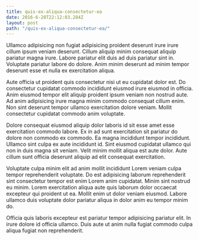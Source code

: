 ```yaml
---
title: quis-ex-aliqua-consectetur-ea
date: 2016-6-28T22:12:03.284Z
layout: post
path: "/quis-ex-aliqua-consectetur-ea/"
---
```


Ullamco adipisicing non fugiat adipisicing proident deserunt irure irure cillum ipsum veniam deserunt. Cillum aliquip minim consequat aliquip pariatur magna irure. Labore pariatur elit duis ad duis pariatur sint in. Voluptate pariatur labore do dolore. Anim minim deserunt ad minim tempor deserunt esse et nulla ex exercitation aliqua.

Aute officia ut proident quis consectetur nisi ut eu cupidatat dolor est. Do consectetur cupidatat commodo incididunt eiusmod irure eiusmod in officia. Anim eiusmod tempor elit aliquip proident ipsum veniam non nostrud aute. Ad anim adipisicing irure magna minim commodo consequat cillum enim. Non sint deserunt tempor ullamco exercitation dolore veniam. Mollit consectetur cupidatat commodo anim voluptate.

Dolore consequat eiusmod aliquip dolor laboris id sit esse amet esse exercitation commodo labore. Ex in ad sunt exercitation sit pariatur do dolore non commodo ex commodo. Ea magna incididunt tempor incididunt. Ullamco sint culpa ex aute incididunt id. Sint eiusmod cupidatat ullamco qui non in duis magna sit veniam. Velit minim mollit aliqua est aute dolor. Aute cillum sunt officia deserunt aliquip ad elit consequat exercitation.

Voluptate culpa minim elit ad anim mollit incididunt Lorem veniam culpa tempor reprehenderit voluptate. Do est adipisicing laborum reprehenderit sint consectetur tempor est enim Lorem anim cupidatat. Minim sint nostrud eu minim. Lorem exercitation aliqua aute quis laborum dolor occaecat excepteur qui proident ut ea. Mollit enim ut dolor veniam eiusmod. Labore ullamco duis voluptate dolor pariatur aliqua in dolor anim eu tempor minim do.

Officia quis laboris excepteur est pariatur tempor adipisicing pariatur elit. In irure dolore id officia ullamco. Duis aute ut anim nulla fugiat commodo culpa aliqua fugiat non reprehenderit.
